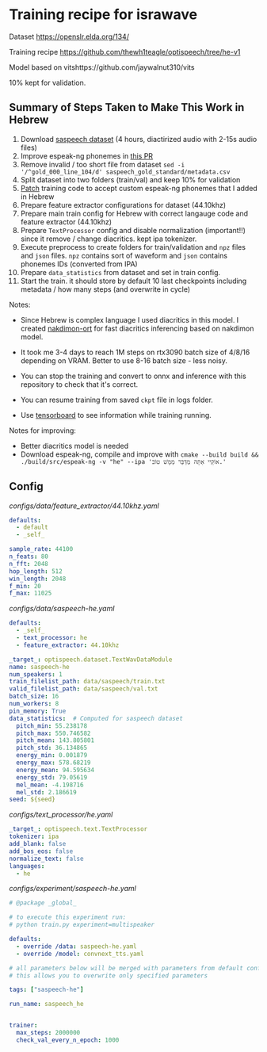 # Training recipe for israwave

Dataset https://openslr.elda.org/134/

Training recipe https://github.com/thewh1teagle/optispeech/tree/he-v1

Model based on vitshttps://github.com/jaywalnut310/vits

10% kept for validation.


## Summary of Steps Taken to Make This Work in Hebrew

1. Download [saspeech dataset](https://openslr.elda.org/134/) (4 hours, diactirized audio with 2-15s audio files)
2. Improve espeak-ng phonemes in [this PR](https://github.com/espeak-ng/espeak-ng/pull/1983)
3. Remove invalid / too short file from dataset `sed -i '/^gold_000_line_104/d' saspeech_gold_standard/metadata.csv`
4. Split dataset into two folders (train/val) and keep 10% for validation
5. [Patch](https://github.com/mush42/optispeech/pull/4) training code to accept custom espeak-ng phonemes that I added in Hebrew
6. Prepare feature extractor configurations for dataset (44.10khz)
7. Prepare main train config for Hebrew with correct langauge code and feature extractor (44.10khz)
8. Prepare `TextProcessor` config and disable normalization (important!!) since it remove / change diacritics. kept ipa tokenizer.
9. Execute preprocess to create folders for train/validation and `npz` files and `json` files. `npz` contains sort of waveform and `json` contains phonemes IDs (converted from IPA)
10. Prepare `data_statistics` from dataset and set in train config.
11. Start the train. it should store by default 10 last checkpoints including metadata / how many steps (and overwrite in cycle)

Notes:

- Since Hebrew is complex language I used diacritics in this model. I created [nakdimon-ort](https://github.com/thewh1teagle/nakdimon-ort) for fast diacritics inferencing based on nakdimon model.

- It took me 3-4 days to reach 1M steps on rtx3090 batch size of 4/8/16 depending on VRAM. Better to use 8-16 batch size - less noisy.

- You can stop the training and convert to onnx and inference with this repository to check that it's correct.

- You can resume training from saved `ckpt` file in logs folder.

- Use [tensorboard](https://www.tensorflow.org/tensorboard) to see information while training running.

Notes for improving:

- Better diacritics model is needed
- Download espeak-ng, compile and improve with `cmake --build build && ./build/src/espeak-ng -v "he" --ipa 'אוֹקֵיי אַתָּה מְדַבֵּר מַמָּשׁ טוֹב.'`


## Config

_configs/data/feature_extractor/44.10khz.yaml_

```yaml
defaults:
  - default
  - _self_

sample_rate: 44100
n_feats: 80
n_fft: 2048
hop_length: 512
win_length: 2048
f_min: 20
f_max: 11025
```

_configs/data/saspeech-he.yaml_

```yaml
defaults:
  - _self_
  - text_processor: he
  - feature_extractor: 44.10khz

_target_: optispeech.dataset.TextWavDataModule
name: saspeech-he
num_speakers: 1
train_filelist_path: data/saspeech/train.txt
valid_filelist_path: data/saspeech/val.txt
batch_size: 16
num_workers: 8
pin_memory: True
data_statistics:  # Computed for saspeech dataset
  pitch_min: 55.238178
  pitch_max: 550.746582
  pitch_mean: 143.805801
  pitch_std: 36.134865
  energy_min: 0.001879
  energy_max: 578.68219
  energy_mean: 94.595634
  energy_std: 79.05619
  mel_mean: -4.198716
  mel_std: 2.186619
seed: ${seed}
```

_configs/text_processor/he.yaml_

```yaml
_target_: optispeech.text.TextProcessor
tokenizer: ipa
add_blank: false
add_bos_eos: false
normalize_text: false
languages:
  - he
```

_configs/experiment/saspeech-he.yaml_

```yaml
# @package _global_

# to execute this experiment run:
# python train.py experiment=multispeaker

defaults:
  - override /data: saspeech-he.yaml
  - override /model: convnext_tts.yaml

# all parameters below will be merged with parameters from default configurations set above
# this allows you to overwrite only specified parameters

tags: ["saspeech-he"]

run_name: saspeech_he


trainer:
  max_steps: 2000000
  check_val_every_n_epoch: 1000
```